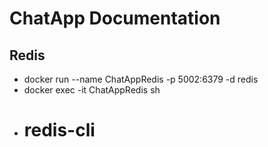 # ChatApp Documentation

## Redis
- docker run --name ChatAppRedis -p 5002:6379 -d redis
- docker exec -it ChatAppRedis sh
- # redis-cli